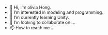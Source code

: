 - 👋 Hi, I’m olivia Hong.
- 👀 I’m interested in modeling and programming.
- 🌱 I’m currently learning Unity.
- 💞️ I’m looking to collaborate on ...
- 📫 How to reach me ...

<!---
SsuU08/SsuU08 is a ✨ special ✨ repository because its `README.md` (this file) appears on your GitHub profile.
You can click the Preview link to take a look at your changes.
--->
